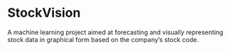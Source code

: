 # StockVision
A machine learning project aimed at forecasting and visually representing stock data in graphical form based on the company’s stock code.

